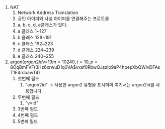 1. NAT
   1. Network Address Translation
   2. 공인 아이피와 사설 아이피를 연결해주는 프로토콜
   3. a, b, c, d, e클래스가 있다.
   4. a 클래스 1~127
   5. b 클래스 128~191
   6. c 클래스 192~223
   7. d 클래스 224~239
   8. e 클래스 240~255
2. argon($argon2id$v=19$m=10240,t=10,p=8$OqBmFVFr3Hz6xrwuD1q0VA$vxsf0RbwQJszib9aP4hpepXbQWlvDFAsT1F4rcbawT4)
   1. 첫번째 필드
      1. "argon2id" -> 사용한 argon2 유형을 표시하며 여기서는 argon2id를 사용합니다.
   2. 두번째 필드
      1. "v=id"
   3. 3번째 필드
   4. 4번째 필드
   5. 5번째 필드